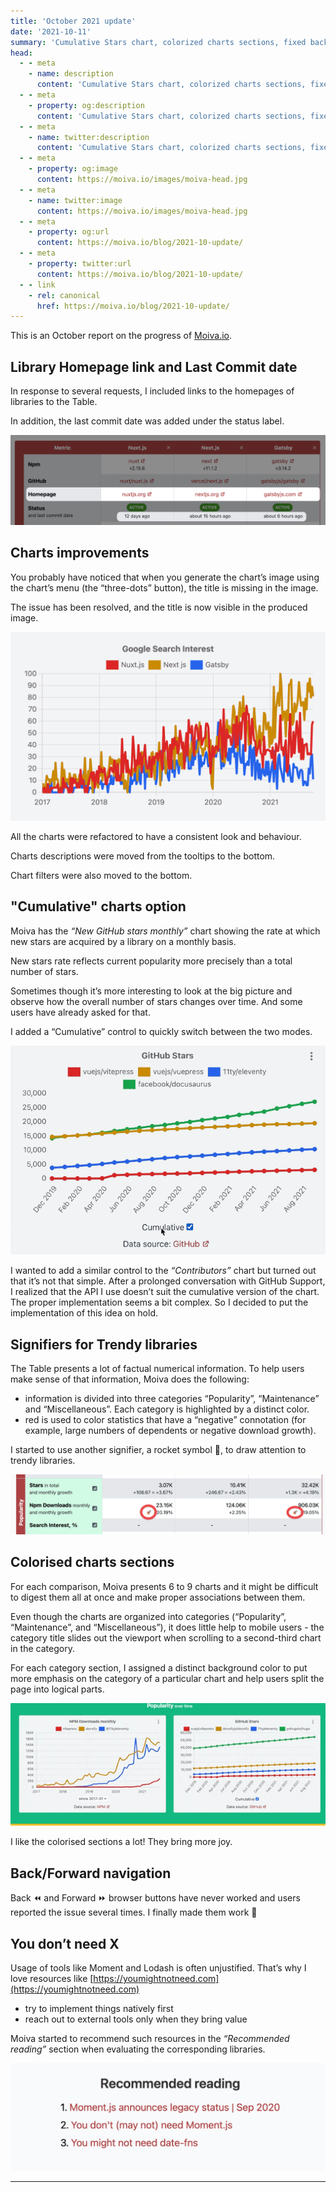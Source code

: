 ```yaml
---
title: 'October 2021 update'
date: '2021-10-11'
summary: 'Cumulative Stars chart, colorized charts sections, fixed back-forward navigation'
head:
  - - meta
    - name: description
      content: 'Cumulative Stars chart, colorized charts sections, fixed back-forward navigation'
  - - meta
    - property: og:description
      content: 'Cumulative Stars chart, colorized charts sections, fixed back-forward navigation'
  - - meta
    - name: twitter:description
      content: 'Cumulative Stars chart, colorized charts sections, fixed back-forward navigation'
  - - meta
    - property: og:image
      content: https://moiva.io/images/moiva-head.jpg
  - - meta
    - name: twitter:image
      content: https://moiva.io/images/moiva-head.jpg
  - - meta
    - property: og:url
      content: https://moiva.io/blog/2021-10-update/
  - - meta
    - property: twitter:url
      content: https://moiva.io/blog/2021-10-update/
  - - link
    - rel: canonical
      href: https://moiva.io/blog/2021-10-update/
---
```


This is an October report on the progress of [Moiva.io](https://moiva.io/).

## Library Homepage link and Last Commit date

In response to several requests, I included links to the homepages of libraries to the Table.

In addition, the last commit date was added under the status label.

![Homepage links and last commit date highlighted on the screenshot from Moiva.io](./homepage-last-commit.png)

## Charts improvements

You probably have noticed that when you generate the chart’s image using the chart’s menu (the “three-dots” button), the title is missing in the image.

The issue has been resolved, and the title is now visible in the produced image.

![An example of chart's screenshot generated using the chart's menu](./generated-image.png)

All the charts were refactored to have a consistent look and behaviour.

Charts descriptions were moved from the tooltips to the bottom.

Chart filters were also moved to the bottom.

## "Cumulative" charts option

Moiva has the _“New GitHub stars monthly”_ chart showing the rate at which new stars are acquired by a library on a monthly basis.

New stars rate reflects current popularity more precisely than a total number of stars.

Sometimes though it’s more interesting to look at the big picture and observe how the overall number of stars changes over time. And some users have already asked for that.

I added a “Cumulative” control to quickly switch between the two modes.

![Switch between the two modes using 'Cumulative' control](./cumulative.gif)

I wanted to add a similar control to the _“Contributors”_ chart but turned out that it’s not that simple. After a prolonged conversation with GitHub Support, I realized that the API I use doesn’t suit the cumulative version of the chart. The proper implementation seems a bit complex. So I decided to put the implementation of this idea on hold.

## Signifiers for Trendy libraries

The Table presents a lot of factual numerical information. To help users make sense of that information, Moiva does the following:

- information is divided into three categories “Popularity”, “Maintenance” and “Miscellaneous”. Each category is highlighted by a distinct color.
- red is used to color statistics that have a “negative” connotation (for example, large numbers of dependents or negative download growth).

I started to use another signifier, a rocket symbol 🚀, to draw attention to trendy libraries.

![An example of using the 'rocket' emoji to highlight trendy libraries](./rocket.png)

## Colorised charts sections

For each comparison, Moiva presents 6 to 9 charts and it might be difficult to digest them all at once and make proper associations between them.

Even though the charts are organized into categories (“Popularity”, “Maintenance”, and “Miscellaneous”), it does little help to mobile users - the category title slides out the viewport when scrolling to a second-third chart in the category.

For each category section, I assigned a distinct background color to put more emphasis on the category of a particular chart and help users split the page into logical parts.

![Groups of charts with different background color](./colorised-sections.gif)

I like the colorised sections a lot! They bring more joy.

## Back/Forward navigation

Back ⏪ and Forward ⏩ browser buttons have never worked and users reported the issue several times.
I finally made them work 🙂

## You don’t need X

Usage of tools like Moment and Lodash is often unjustified.
That’s why I love resources like [https://youmightnotneed.com](https://youmightnotneed.com)

- try to implement things natively first
- reach out to external tools only when they bring value

Moiva started to recommend such resources in the _“Recommended reading”_ section when evaluating the corresponding libraries.

!['Recommended reading' section with the links to 'You might not need ...' resources](./you-dont-need.png)

---
